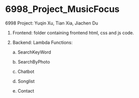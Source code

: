 # 6998_Project_MusicFocus
6998 Project: Yuqin Xu, Tian Xia, Jiachen Du

1. Frontend: folder containing frontend html, css and js code.
2. Backend: Lambda Functions:

    a. SearchKeyWord
    
    b. SearchByPhoto
    
    c. Chatbot
    
    d. Songlist
    
    e. Contact
